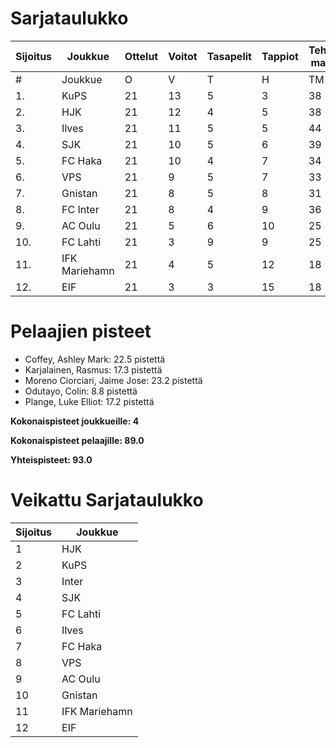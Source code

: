 # Sarjataulukko
| Sijoitus | Joukkue | Ottelut | Voitot | Tasapelit | Tappiot | Tehdyt maalit | Päästetyt maalit | Maaliero | Syötöt |
|----------|---------|---------|--------|-----------|---------|----------------|-------------------|----------|-------|
|# | Joukkue | O | V | T | H | TM | PM | ME | S | L | L% | R | KK | PK | PA | P|
|1. | KuPS | 21 | 13 | 5 | 3 | 38 | 20 | 18 | 18 | 244 | 15,57 | 217 | 30 | 1 | 29 | 44|
|2. | HJK | 21 | 12 | 4 | 5 | 38 | 20 | 18 | 26 | 298 | 12,75 | 228 | 35 | 1 | 31 | 40|
|3. | Ilves | 21 | 11 | 5 | 5 | 44 | 24 | 20 | 35 | 231 | 19,05 | 233 | 52 | 4 | 41 | 38|
|4. | SJK | 21 | 10 | 5 | 6 | 39 | 32 | 7 | 26 | 268 | 14,55 | 257 | 51 | 0 | 42 | 35|
|5. | FC Haka | 21 | 10 | 4 | 7 | 34 | 31 | 3 | 25 | 184 | 18,48 | 271 | 61 | 2 | 40 | 34|
|6. | VPS | 21 | 9 | 5 | 7 | 33 | 33 | 0 | 18 | 230 | 14,35 | 243 | 37 | 3 | 32 | 32|
|7. | Gnistan | 21 | 8 | 5 | 8 | 31 | 33 | -2 | 22 | 204 | 15,20 | 232 | 60 | 1 | 28 | 29|
|8. | FC Inter | 21 | 8 | 4 | 9 | 36 | 28 | 8 | 27 | 220 | 16,36 | 209 | 47 | 2 | 38 | 28|
|9. | AC Oulu | 21 | 5 | 6 | 10 | 25 | 34 | -9 | 16 | 174 | 14,37 | 288 | 58 | 6 | 36 | 21|
|10. | FC Lahti | 21 | 3 | 9 | 9 | 25 | 37 | -12 | 20 | 178 | 14,04 | 206 | 47 | 1 | 32 | 18|
|11. | IFK Mariehamn | 21 | 4 | 5 | 12 | 18 | 37 | -19 | 9 | 161 | 11,18 | 210 | 49 | 4 | 22 | 17|
|12. | EIF | 21 | 3 | 3 | 15 | 18 | 50 | -32 | 10 | 169 | 10,65 | 221 | 57 | 4 | 23 | 12|

# Pelaajien pisteet
* Coffey, Ashley Mark: 22.5 pistettä
* Karjalainen, Rasmus: 17.3 pistettä
* Moreno Ciorciari, Jaime Jose: 23.2 pistettä
* Odutayo, Colin: 8.8 pistettä
* Plange, Luke Elliot: 17.2 pistettä

**Kokonaispisteet joukkueille: 4**

**Kokonaispisteet pelaajille: 89.0**

**Yhteispisteet: 93.0**

# Veikattu Sarjataulukko
| Sijoitus | Joukkue |
|----------|---------|
| 1 | HJK |
| 2 | KuPS |
| 3 | Inter |
| 4 | SJK |
| 5 | FC Lahti |
| 6 | Ilves |
| 7 | FC Haka |
| 8 | VPS |
| 9 | AC Oulu |
| 10 | Gnistan |
| 11 | IFK Mariehamn |
| 12 | EIF |
